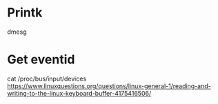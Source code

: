 # Printk
dmesg

# Get eventid
cat /proc/bus/input/devices
https://www.linuxquestions.org/questions/linux-general-1/reading-and-writing-to-the-linux-keyboard-buffer-4175416506/
